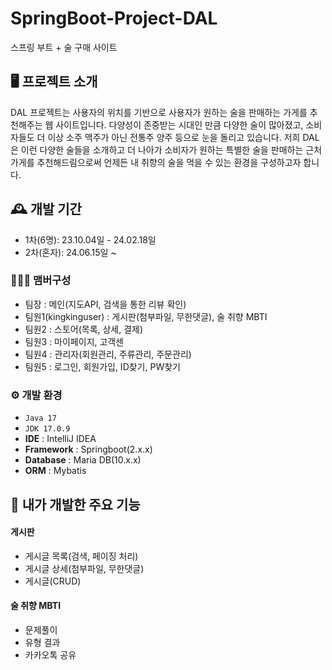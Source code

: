 # SpringBoot-Project-DAL
스프링 부트 + 술 구매 사이트


## 🖥️ 프로젝트 소개
DAL 프로젝트는 사용자의 위치를 기반으로 사용자가 원하는 술을 판매하는 가게를 추천해주는 웹 사이트입니다.
다양성이 존중받는 시대인 만큼 다양한 술이 많아졌고, 소비자들도 더 이상 소주 맥주가 아닌 전통주 양주 등으로 눈을 돌리고 있습니다.
저희 DAL은 이런 다양한 술들을 소개하고 더 나아가 소비자가 원하는 특별한 술을 판매하는 근처 가게를 추천해드림으로써 언제든 내 취향의 술을 먹을 수 있는 환경을 구성하고자 합니다.
<br>

## 🕰️ 개발 기간
* 1차(6명): 23.10.04일 - 24.02.18일 
* 2차(혼자): 24.06.15일 ~

### 🧑‍🤝‍🧑 맴버구성
 - 팀장  : 메인(지도API, 검색을 통한 리뷰 확인)
 - 팀원1(kingkinguser) : 게시판(첨부파일, 무한댓글), 술 취향 MBTI
 - 팀원2 : 스토어(목록, 상세, 결제)
 - 팀원3 : 마이페이지, 고객센
 - 팀원4 : 관리자(회원관리, 주류관리, 주문관리)
 - 팀원5 : 로그인, 회원가입, ID찾기, PW찾기

### ⚙️ 개발 환경
- `Java 17`
- `JDK 17.0.9`
- **IDE** : IntelliJ IDEA
- **Framework** : Springboot(2.x.x)
- **Database** : Maria DB(10.x.x)
- **ORM** : Mybatis

## 📌 내가 개발한 주요 기능
#### 게시판
- 게시글 목록(검색, 페이징 처리)
- 게시글 상세(첨부파일, 무한댓글)
- 게시글(CRUD)

#### 술 취향 MBTI
- 문제풀이
- 유형 결과
- 카카오톡 공유
